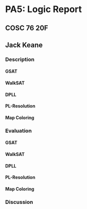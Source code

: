 # PA5: Logic Report

## COSC 76 20F

## Jack Keane

### Description

#### GSAT

#### WalkSAT

#### DPLL

#### PL-Resolution

#### Map Coloring

### Evaluation

#### GSAT

#### WalkSAT

#### DPLL

#### PL-Resolution

#### Map Coloring

### Discussion
